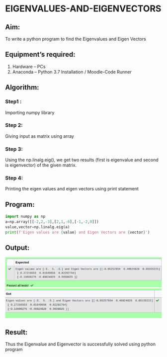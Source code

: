 # EIGENVALUES-AND-EIGENVECTORS
## Aim:
To write a python program to find the Eigenvalues and Eigen Vectors
## Equipment’s required:
1. 	Hardware – PCs
2. 	Anaconda – Python 3.7 Installation / Moodle-Code Runner
## Algorithm:
### Step1 : 
Importing numpy library
### Step 2: 
Giving input as matrix using array
### Step 3: 
Using the np.linalg.eig(),  we get two results (first is eigenvalue and second is eigenvector) of the given matrix.
### Step 4: 
Printing the eigen values and eigen vectors using 
print statement

## Program:
~~~py
import numpy as np
a=np.array([[-2,2,-3],[2,1,-6],[-1,-2,0]])
value,vector=np.linalg.eig(a)
print(f'Eigen values are {value} and Eigen Vectors are {vector}')
~~~

## Output:
![eigen values expected](/Eigen%20value.png)
![eigen values got](/Eigen%20values%202.png)
## Result:
Thus the Eigenvalue and Eigenvector is successfully solved using python program
